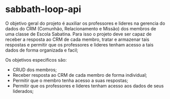 # sabbath-loop-api
 
 O objetivo geral do projeto é auxiliar os professores e lideres na gerencia do dados do CRM (Comunhão, Relacionamento e Missão) dos membros de uma classe de Escola Sabatina. Para isso o projeto deve ser capaz de receber a resposta ao CRM de cada membro, tratar e armazenar tais respostas e permitir que os professores e lideres tenham acesso a tais dados de forma organizada e facil;
 
 
Os objetivos especificos são:
- CRUD dos membros;
- Receber resposta ao CRM de cada membro de forma individual;
- Permitir que o membro tenha acesso a suas respostas;
- Permitir que os professores e lideres tenham acesso aos dados de seus liderados;
